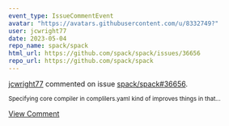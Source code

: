```yaml
---
event_type: IssueCommentEvent
avatar: "https://avatars.githubusercontent.com/u/8332749?"
user: jcwright77
date: 2023-05-04
repo_name: spack/spack
html_url: https://github.com/spack/spack/issues/36656
repo_url: https://github.com/spack/spack
---
```


<a href='https://github.com/jcwright77' target='_blank'>jcwright77</a> commented on issue <a href='https://github.com/spack/spack/issues/36656' target='_blank'>spack/spack#36656</a>.

<small>Specifying core compiler in complilers.yaml kind of improves things in that...</small>

<a href='https://github.com/spack/spack/issues/36656' target='_blank'>View Comment</a>